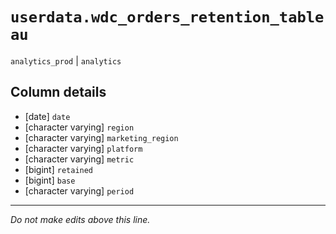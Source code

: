 # `userdata.wdc_orders_retention_tableau`
`analytics_prod` | `analytics`

## Column details
* [date]      `date`
* [character varying] `region`
* [character varying] `marketing_region`
* [character varying] `platform`
* [character varying] `metric`
* [bigint]    `retained`
* [bigint]    `base`
* [character varying] `period`

-------------------------------------------------------------------------------
*Do not make edits above this line.*
